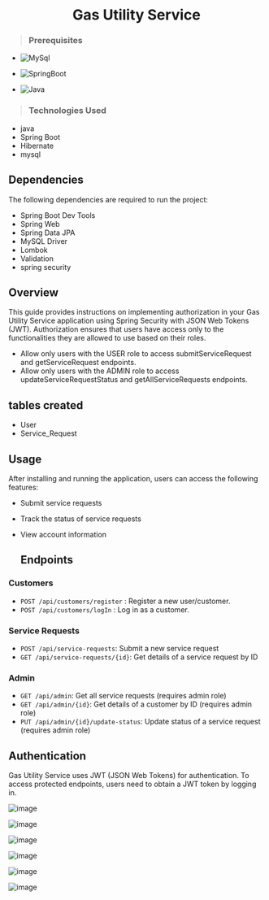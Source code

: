 <h1 align="center"> Gas Utility Service </h1>

>### Prerequisites
* ![MySql](https://img.shields.io/badge/DBMS-MYSQL%205.7%20or%20Higher-red)
 * ![SpringBoot](https://img.shields.io/badge/Framework-SpringBoot-green)


* ![Java](https://img.shields.io/badge/Language-Java%208%20or%20higher-yellow)
>### Technologies Used
* java
* Spring Boot
* Hibernate
* mysql
  
## Dependencies
The following dependencies are required to run the project:

* Spring Boot Dev Tools
* Spring Web
* Spring Data JPA
* MySQL Driver
* Lombok
* Validation
* spring security
  
## Overview
This guide provides instructions on implementing authorization in your Gas Utility Service application using Spring Security with JSON Web Tokens (JWT).
 Authorization ensures that users have access only to the functionalities they are allowed to use based on their roles.
 - Allow only users with the USER role to access submitServiceRequest and getServiceRequest endpoints.
 - Allow only users with the ADMIN role to access updateServiceRequestStatus and getAllServiceRequests endpoints.

## tables created
- User
- Service_Request

## Usage

After installing and running the application, users can access the following features:

- Submit service requests
- Track the status of service requests
- View account information

  ## Endpoints

### Customers

- `POST /api/customers/register` : Register a new user/customer.
- `POST /api/customers/logIn` : Log in as a customer.

### Service Requests

- `POST /api/service-requests`: Submit a new service request
- `GET /api/service-requests/{id}`: Get details of a service request by ID

### Admin

- `GET /api/admin`: Get all service requests (requires admin role)
- `GET /api/admin/{id}`: Get details of a customer by ID (requires admin role)
- `PUT /api/admin/{id}/update-status`: Update status of a service request (requires admin role)

## Authentication

Gas Utility Service uses JWT (JSON Web Tokens) for authentication. To access protected endpoints, users need to obtain a JWT token by logging in.



![image](https://github.com/ankitSarwar/GasUtilityService_Backend/assets/111841677/8a66fcf3-a0c9-4ebd-a744-16913056ff69)

![image](https://github.com/ankitSarwar/GasUtilityService_Backend/assets/111841677/ddf6878f-2915-4e79-b0a4-f080170135d8)

![image](https://github.com/ankitSarwar/GasUtilityService_Backend/assets/111841677/15e1cc50-8e08-42f4-b3f4-d6b237e73694)

![image](https://github.com/ankitSarwar/GasUtilityService_Backend/assets/111841677/0499058e-4588-44e2-adb3-61f50b25cfad)


![image](https://github.com/ankitSarwar/GasUtilityService_Backend/assets/111841677/a4cd72e3-e3d4-4703-a222-70b0fef78b2b)


![image](https://github.com/ankitSarwar/GasUtilityService_Backend/assets/111841677/ccdacdcb-0c56-44e8-b9c4-004f75b04a6a)








